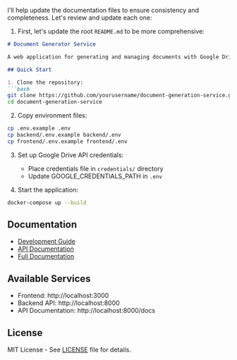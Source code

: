 I'll help update the documentation files to ensure consistency and completeness. Let's review and update each one:

1. First, let's update the root `README.md` to be more comprehensive:

```markdown:README.md
# Document Generator Service

A web application for generating and managing documents with Google Drive integration.

## Quick Start

1. Clone the repository:
```bash
git clone https://github.com/yourusername/document-generation-service.git
cd document-generation-service
```

2. Copy environment files:
```bash
cp .env.example .env
cp backend/.env.example backend/.env
cp frontend/.env.example frontend/.env
```

3. Set up Google Drive API credentials:
   - Place credentials file in `credentials/` directory
   - Update GOOGLE_CREDENTIALS_PATH in `.env`

4. Start the application:
```bash
docker-compose up --build
```

## Documentation

- [Development Guide](docs/DEVELOPMENT.md)
- [API Documentation](docs/API.md)
- [Full Documentation](docs/README.md)

## Available Services

- Frontend: http://localhost:3000
- Backend API: http://localhost:8000
- API Documentation: http://localhost:8000/docs

## License

MIT License - See [LICENSE](LICENSE) file for details.
```